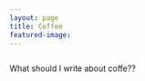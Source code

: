 ```yaml
---
layout: page
title: Coffee
featured-image:
---
```

<div class="box alt">
<div class="row uniform">
<div class="4u"><span class="image fit"><img src="assets/images/a-cafe-inside.jpg" alt="" /></span></div>
<div class="4u"><span class="image fit"><img src="assets/images/hyde-perk-coffee.jpg" alt="" /></span></div>
<div class="4u$"><span class="image fit"><img src="assets/images/a-cafe-inside.jpg" alt="" /></span></div>
<div class="4u"><span class="image fit"><img src="assets/images/hyde-perk-coffee.jpg" alt="" /></span></div>
<div class="4u"><span class="image fit"><img src="assets/images/a-cafe-inside.jpg" alt="" /></span></div>
<div class="4u$"><span class="image fit"><img src="assets/images/hyde-perk-coffee.jpg" alt="" /></span></div>
<div class="4u"><span class="image fit"><img src="assets/images/a-cafe-inside.jpg" alt="" /></span></div>
<div class="4u"><span class="image fit"><img src="assets/images/hyde-perk-coffee.jpg" alt="" /></span></div>
<div class="4u$"><span class="image fit"><img src="assets/images/a-cafe-inside.jpg" alt="" /></span></div>
</div>
</div>

What should I write about coffe??
